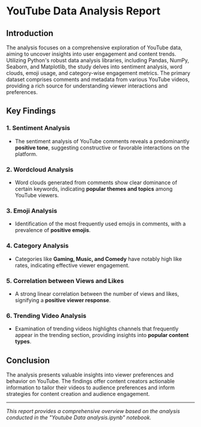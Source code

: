 # YouTube Data Analysis Report

## Introduction
The analysis focuses on a comprehensive exploration of YouTube data, aiming to uncover insights into user engagement and content trends. Utilizing Python's robust data analysis libraries, including Pandas, NumPy, Seaborn, and Matplotlib, the study delves into sentiment analysis, word clouds, emoji usage, and category-wise engagement metrics. The primary dataset comprises comments and metadata from various YouTube videos, providing a rich source for understanding viewer interactions and preferences.

## Key Findings

### 1. Sentiment Analysis
- The sentiment analysis of YouTube comments reveals a predominantly **positive tone**, suggesting constructive or favorable interactions on the platform.

### 2. Wordcloud Analysis
- Word clouds generated from comments show clear dominance of certain keywords, indicating **popular themes and topics** among YouTube viewers.

### 3. Emoji Analysis
- Identification of the most frequently used emojis in comments, with a prevalence of **positive emojis**.

### 4. Category Analysis
- Categories like **Gaming, Music, and Comedy** have notably high like rates, indicating effective viewer engagement.

### 5. Correlation between Views and Likes
- A strong linear correlation between the number of views and likes, signifying a **positive viewer response**.

### 6. Trending Video Analysis
- Examination of trending videos highlights channels that frequently appear in the trending section, providing insights into **popular content types**.

## Conclusion
The analysis presents valuable insights into viewer preferences and behavior on YouTube. The findings offer content creators actionable information to tailor their videos to audience preferences and inform strategies for content creation and audience engagement.

---

*This report provides a comprehensive overview based on the analysis conducted in the "Youtube Data analysis.ipynb" notebook.*
